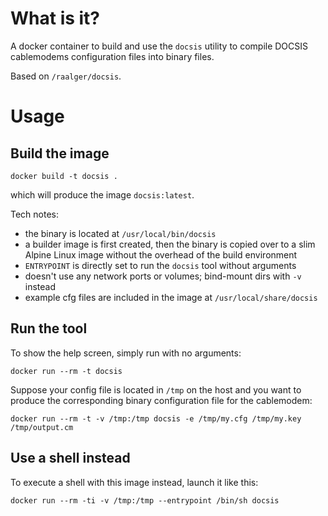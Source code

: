 # What is it?

A docker container to build and use the `docsis` utility to compile DOCSIS
cablemodems configuration files into binary files.

Based on `/raalger/docsis`.


# Usage

## Build the image

    docker build -t docsis .

which will produce the image `docsis:latest`.

Tech notes:

* the binary is located at `/usr/local/bin/docsis`
* a builder image is first created, then the binary is copied over to a slim
  Alpine Linux image without the overhead of the build environment
* `ENTRYPOINT` is directly set to run the `docsis` tool without arguments
* doesn't use any network ports or volumes; bind-mount dirs with `-v` instead
* example cfg files are included in the image at `/usr/local/share/docsis`


## Run the tool

To show the help screen, simply run with no arguments:

    docker run --rm -t docsis

Suppose your config file is located in `/tmp` on the host and you want to
produce the corresponding binary configuration file for the cablemodem:

    docker run --rm -t -v /tmp:/tmp docsis -e /tmp/my.cfg /tmp/my.key /tmp/output.cm


## Use a shell instead

To execute a shell with this image instead, launch it like this:

    docker run --rm -ti -v /tmp:/tmp --entrypoint /bin/sh docsis
